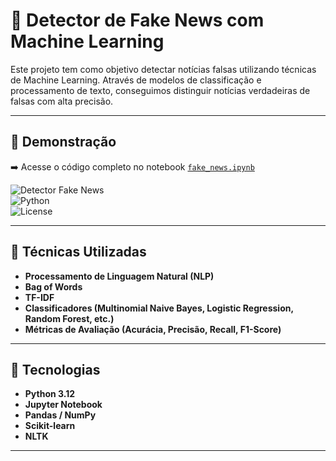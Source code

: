 # 📰 Detector de Fake News com Machine Learning

Este projeto tem como objetivo detectar notícias falsas utilizando técnicas de Machine Learning. Através de modelos de classificação e processamento de texto, conseguimos distinguir notícias verdadeiras de falsas com alta precisão.

---

## 🚀 Demonstração
➡️ Acesse o código completo no notebook [`fake_news.ipynb`](./fake_news.ipynb)

![Detector Fake News](https://img.shields.io/badge/Status-Concluído-brightgreen)  
![Python](https://img.shields.io/badge/Python-3.12-blue)  
![License](https://img.shields.io/badge/License-MIT-yellow)

---

## 🧠 Técnicas Utilizadas
- **Processamento de Linguagem Natural (NLP)**
- **Bag of Words**
- **TF-IDF**
- **Classificadores (Multinomial Naive Bayes, Logistic Regression, Random Forest, etc.)**
- **Métricas de Avaliação (Acurácia, Precisão, Recall, F1-Score)**

---

## 🔧 Tecnologias
- **Python 3.12**
- **Jupyter Notebook**
- **Pandas / NumPy**
- **Scikit-learn**
- **NLTK**

---


